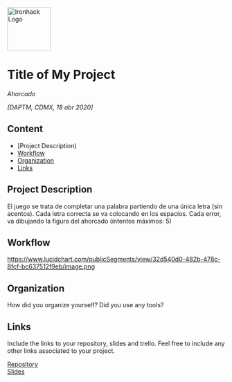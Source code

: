 <img src="https://bit.ly/2VnXWr2" alt="Ironhack Logo" width="100"/>

# Title of My Project
*Ahorcado*

*[DAPTM, CDMX, 18 abr 2020]*

## Content
- [Project Description)
- [Workflow](#workflow)
- [Organization](#organization)
- [Links](#links)

<a name="project-description"></a>

## Project Description
El juego se trata de completar una palabra partiendo de una única letra (sin acentos). Cada letra correcta se va colocando en los espacios. Cada error, va dibujando la figura del ahorcado (intentos máximos: 5) 

<a name="workflow"></a>

## Workflow
https://www.lucidchart.com/publicSegments/view/32d540d0-482b-478c-8fcf-bc637512f9eb/image.png 

<a name="organization"></a>

## Organization
How did you organize yourself? Did you use any tools?

<a name="links"></a>

## Links
Include the links to your repository, slides and trello. Feel free to include any other links associated to your project. 

[Repository](https://github.com/rshernandez10/project-build-your-own-game)  
[Slides](https://1drv.ms/p/s!AgVvjlOm5EKep0ZoW3fAiKqg3BfG?e=6jhlEl)   